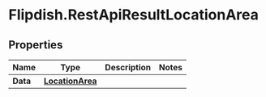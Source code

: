 # Flipdish.RestApiResultLocationArea

## Properties

Name | Type | Description | Notes
------------ | ------------- | ------------- | -------------
**Data** | [**LocationArea**](LocationArea.md) |  | 


